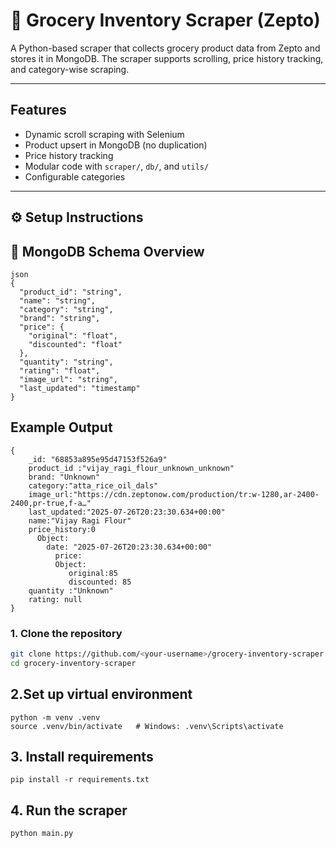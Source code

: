 # 🛒 Grocery Inventory Scraper (Zepto)

A Python-based scraper that collects grocery product data from Zepto and stores it in MongoDB. The scraper supports scrolling, price history tracking, and category-wise scraping.

---

##  Features

- Dynamic scroll scraping with Selenium
- Product upsert in MongoDB (no duplication)
- Price history tracking
- Modular code with `scraper/`, `db/`, and `utils/`
- Configurable categories

---

## ⚙ Setup Instructions

## 🧾 MongoDB Schema Overview

```
json
{
  "product_id": "string",
  "name": "string",
  "category": "string",
  "brand": "string",
  "price": {
    "original": "float",
    "discounted": "float"
  },
  "quantity": "string",
  "rating": "float",
  "image_url": "string",
  "last_updated": "timestamp"
}
```
## Example Output 
```
{
    _id: "68853a895e95d47153f526a9"
    product_id :"vijay_ragi_flour_unknown_unknown"
    brand: "Unknown"
    category:"atta_rice_oil_dals"
    image_url:"https://cdn.zeptonow.com/production/tr:w-1280,ar-2400-2400,pr-true,f-a…"
    last_updated:"2025-07-26T20:23:30.634+00:00"
    name:"Vijay Ragi Flour"
    price_history:0
      Object:
        date: "2025-07-26T20:23:30.634+00:00"
          price:
          Object:
             original:85
             discounted: 85
    quantity :"Unknown"
    rating: null
}
```
### 1. Clone the repository

```bash
git clone https://github.com/<your-username>/grocery-inventory-scraper.git
cd grocery-inventory-scraper
```
## 2.Set up virtual environment

```
python -m venv .venv
source .venv/bin/activate   # Windows: .venv\Scripts\activate
```
## 3. Install requirements

```
pip install -r requirements.txt
```
## 4. Run the scraper

```
python main.py
```
